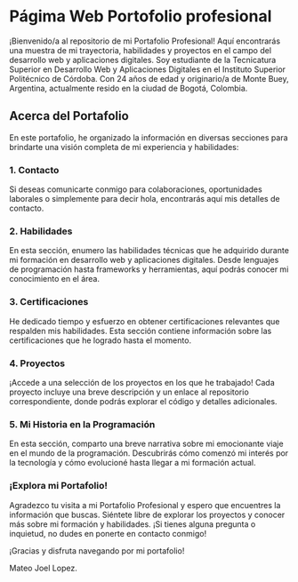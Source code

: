 # Págima Web Portofolio profesional

¡Bienvenido/a al repositorio de mi Portafolio Profesional! Aquí encontrarás una muestra de mi trayectoria, habilidades y proyectos en el campo del desarrollo web y aplicaciones digitales. Soy estudiante de la Tecnicatura Superior en Desarrollo Web y Aplicaciones Digitales en el Instituto Superior Politécnico de Córdoba. Con 24 años de edad y originario/a de Monte Buey, Argentina, actualmente resido en la ciudad de Bogotá, Colombia.

## Acerca del Portafolio
En este portafolio, he organizado la información en diversas secciones para brindarte una visión completa de mi experiencia y habilidades:

### 1. Contacto
Si deseas comunicarte conmigo para colaboraciones, oportunidades laborales o simplemente para decir hola, encontrarás aquí mis detalles de contacto.

### 2. Habilidades
En esta sección, enumero las habilidades técnicas que he adquirido durante mi formación en desarrollo web y aplicaciones digitales. Desde lenguajes de programación hasta frameworks y herramientas, aquí podrás conocer mi conocimiento en el área.

### 3. Certificaciones
He dedicado tiempo y esfuerzo en obtener certificaciones relevantes que respalden mis habilidades. Esta sección contiene información sobre las certificaciones que he logrado hasta el momento.

### 4. Proyectos
¡Accede a una selección de los proyectos en los que he trabajado! Cada proyecto incluye una breve descripción y un enlace al repositorio correspondiente, donde podrás explorar el código y detalles adicionales.

### 5. Mi Historia en la Programación
En esta sección, comparto una breve narrativa sobre mi emocionante viaje en el mundo de la programación. Descubrirás cómo comenzó mi interés por la tecnología y cómo evolucioné hasta llegar a mi formación actual.

### ¡Explora mi Portafolio!
Agradezco tu visita a mi Portafolio Profesional y espero que encuentres la información que buscas. Siéntete libre de explorar los proyectos y conocer más sobre mi formación y habilidades. ¡Si tienes alguna pregunta o inquietud, no dudes en ponerte en contacto conmigo!

¡Gracias y disfruta navegando por mi portafolio!

Mateo Joel Lopez.
